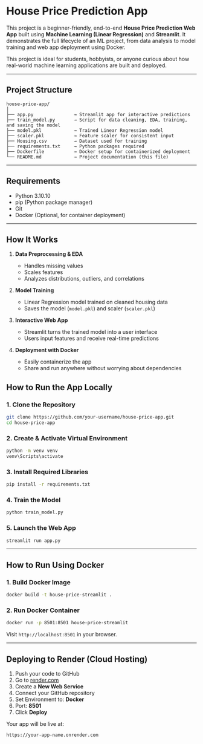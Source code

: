 # House Price Prediction App

This project is a beginner-friendly, end-to-end **House Price Prediction Web App** built using **Machine Learning (Linear Regression)** and **Streamlit**. It demonstrates the full lifecycle of an ML project, from data analysis to model training and web app deployment using Docker.

This project is ideal for students, hobbyists, or anyone curious about how real-world machine learning applications are built and deployed.

---

## Project Structure

```
house-price-app/
│
├── app.py               → Streamlit app for interactive predictions  
├── train_model.py       → Script for data cleaning, EDA, training, and saving the model  
├── model.pkl            → Trained Linear Regression model  
├── scaler.pkl           → Feature scaler for consistent input  
├── Housing.csv          → Dataset used for training  
├── requirements.txt     → Python packages required  
├── Dockerfile           → Docker setup for containerized deployment  
└── README.md            → Project documentation (this file)
```

---

## Requirements

- Python 3.10.10
- pip (Python package manager)
- Git
- Docker (Optional, for container deployment)

---

## How It Works

1. **Data Preprocessing & EDA**  
   - Handles missing values  
   - Scales features  
   - Analyzes distributions, outliers, and correlations  

2. **Model Training**  
   - Linear Regression model trained on cleaned housing data  
   - Saves the model (`model.pkl`) and scaler (`scaler.pkl`)  

3. **Interactive Web App**  
   - Streamlit turns the trained model into a user interface  
   - Users input features and receive real-time predictions  

4. **Deployment with Docker**  
   - Easily containerize the app  
   - Share and run anywhere without worrying about dependencies  

## How to Run the App Locally

### 1. Clone the Repository

```bash
git clone https://github.com/your-username/house-price-app.git
cd house-price-app
```

### 2. Create & Activate Virtual Environment

```bash
python -m venv venv
venv\Scripts\activate
```

### 3. Install Required Libraries

```bash
pip install -r requirements.txt
```

### 4. Train the Model

```bash
python train_model.py
```

### 5. Launch the Web App

```bash
streamlit run app.py
```

---

## How to Run Using Docker

### 1. Build Docker Image

```bash
docker build -t house-price-streamlit .
```

### 2. Run Docker Container

```bash
docker run -p 8501:8501 house-price-streamlit
```

Visit `http://localhost:8501` in your browser.

---

## Deploying to Render (Cloud Hosting)

1. Push your code to GitHub  
2. Go to [render.com](https://render.com)  
3. Create a **New Web Service**  
4. Connect your GitHub repository  
5. Set Environment to: **Docker**  
6. Port: **8501**  
7. Click **Deploy**

Your app will be live at:

```
https://your-app-name.onrender.com
```
